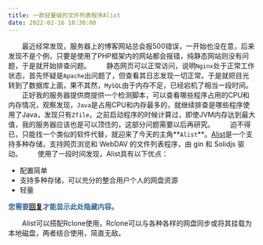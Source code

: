 ```yaml
---
title: 一款轻量级的文件列表程序Alist
date: 2022-02-16 18:30:00
---
```


　　最近经常发现，服务器上的博客网站总会报500错误，一开始也没在意，后来发现不是个例，只要是使用了PHP框架内的网站都会报错，纯静态网站则没有问题，于是就开始排查问题。
　　静态网页可以正常访问，说明`Nginx`处于正常工作状态，首先怀疑是`Apache`出问题了，但查看其日志发现一切正常。于是就把目光转到了数据库上面，果不其然，`MySQL`由于内存不足，已经宕机了相当一段时间。
　　正好我的服务器提供商提供一个检测脚本，可以查看哪些程序占用的CPU和内存情况，观察发现，`Java`是占用CPU和内存最多的，就继续排查是哪些程序使用了Java，发现只有`Zfile`，之前启动程序的时候计算过，即使JVM内存达到最大值，我的服务器应该也是可以顶住的，这部分问题需要以后再研究。
　　迫不得已，只能找一个类似的软件代替，就迎来了今天的主角**`Alist`**。[Alist](https://alist.nn.ci/)是一个支持多种存储，支持网页浏览和 WebDAV 的文件列表程序，由 gin 和 Solidjs 驱动。
　　使用了一段时间发现，Alist具有以下优点：
- 配置简单
- 支持多种存储，可以充分的整合用户个人的网盘资源
- 轻量

<div class="reply2view" style="font-weight:bolder; color:#336699;">您需要<a id="comment_show" href="#comments">回复</a>才能显示此处隐藏内容。</div>

　　Alist可以搭配Rclone使用，Rclone可以与各种各样的网盘同步或将其挂载为本地磁盘，两者结合使用，简直无敌。